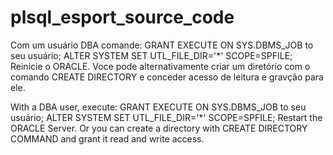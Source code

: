 # plsql_esport_source_code
Com um usuário DBA comande: 
GRANT EXECUTE ON SYS.DBMS_JOB to seu usuário;
ALTER SYSTEM SET UTL_FILE_DIR='*' SCOPE=SPFILE;
Reinicie o ORACLE.
Voce pode alternativamente criar um diretório com o comando CREATE DIRECTORY e conceder acesso de leitura e gravção para ele.

With a DBA user, execute:
GRANT EXECUTE ON SYS.DBMS_JOB to seu usuário;
ALTER SYSTEM SET UTL_FILE_DIR='*' SCOPE=SPFILE;
Restart the ORACLE Server.
Or you can create a directory with CREATE DIRECTORY COMMAND and grant it read and write access.
